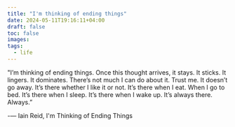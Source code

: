 ```yaml
---
title: "I'm thinking of ending things"
date: 2024-05-11T19:16:11+04:00
draft: false
toc: false
images:
tags:
  - life
---
```


"I’m thinking of ending things. Once this thought arrives, it stays. It sticks. It lingers. It dominates. There’s not much I can do about it. Trust me. It doesn’t go away. It’s there whether I like it or not. It’s there when I eat. When I go to bed. It’s there when I sleep. It’s there when I wake up. It’s always there. Always.”

-― Iain Reid, I'm Thinking of Ending Things 